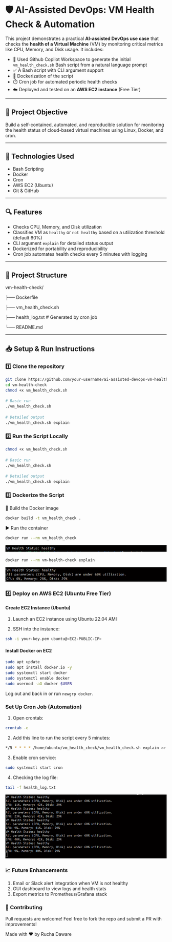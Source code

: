 # 🛡️ AI-Assisted DevOps: VM Health Check & Automation

This project demonstrates a practical **AI-assisted DevOps use case** that checks the **health of a Virtual Machine** (VM) by monitoring critical metrics like CPU, Memory, and Disk usage. It includes:
- 🤖 Used Github Copilot Workspace to generate the initial `vm_health_check.sh` Bash script from a natural language prompt
- ✅ A Bash script with CLI argument support
- 🐳 Dockerization of the script
- ⏱️ Cron job for automated periodic health checks
- ☁️ Deployed and tested on an **AWS EC2 instance** (Free Tier)

---

## 📌 Project Objective

 Build a self-contained, automated, and reproducible solution for monitoring the health status of cloud-based virtual machines using Linux, Docker, and cron.

---

## 🧰 Technologies Used

- Bash Scripting
- Docker
- Cron
- AWS EC2 (Ubuntu)
- Git & GitHub

---

## 🔍 Features

- Checks CPU, Memory, and Disk utilization
- Classifies VM as `healthy` or `not healthy` based on a utilization threshold (default 60%)
- CLI argument `explain` for detailed status output
- Dockerized for portability and reproducibility
- Cron job automates health checks every 5 minutes with logging

---

## 🚀 Project Structure
vm-health-check/

├── Dockerfile

├── vm_health_check.sh

├── health_log.txt # Generated by cron job

└── README.md


---

## 📥 Setup & Run Instructions

### 1️⃣ Clone the repository

```bash
git clone https://github.com/your-username/ai-assisted-devops-vm-health-check.git
cd vm-health-check
chmod +x vm_health_check.sh

# Basic run
./vm_health_check.sh

# Detailed output
./vm_health_check.sh explain
```

### 2️⃣ Run the Script Locally

```bash
chmod +x vm_health_check.sh

# Basic run
./vm_health_check.sh

# Detailed output
./vm_health_check.sh explain

```

### 3️⃣ Dockerize the Script
🐳 Build the Docker image


```bash
docker build -t vm_health_check .
```

▶️ Run the container
```bash
docker run --rm vm_health_check
```
![App Screenshot](./vm_health_check_docker_1.png)

```bash
docker run --rm vm-health-check explain
```
![App Screenshot](./vm_health_check_docker_2.png)


### 4️⃣ Deploy on AWS EC2 (Ubuntu Free Tier)
#### Create EC2 Instance (Ubuntu)
1. Launch an EC2 instance using Ubuntu 22.04 AMI

2. SSH into the instance:
```bash
ssh -i your-key.pem ubuntu@<EC2-PUBLIC-IP>
```
#### Install Docker on EC2
```bash
sudo apt update
sudo apt install docker.io -y
sudo systemctl start docker
sudo systemctl enable docker
sudo usermod -aG docker $USER

```
Log out and back in or run `newgrp docker`.

### Set Up Cron Job (Automation)
1. Open crontab:
```bash
crontab -e
```
2. Add this line to run the script every 5 minutes:
```bash
*/5 * * * * /home/ubuntu/vm_health_check/vm_health_check.sh explain >> /home/ubuntu/vm_health_check/health_log.txt 2>&1
```
3. Enable cron service:
```bash
sudo systemctl start cron
```
4. Checking the log file:
```bash
tail -f health_log.txt
```
![App Screenshot](./vm_health_check_cron.png)

### 📈 Future Enhancements
1. Email or Slack alert integration when VM is not healthy
2. GUI dashboard to view logs and health stats
3. Export metrics to Prometheus/Grafana stack

### 🤝 Contributing
Pull requests are welcome! Feel free to fork the repo and submit a PR with improvements!

Made with ❤️ by Rucha Daware
